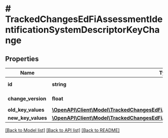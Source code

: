 # # TrackedChangesEdFiAssessmentIdentificationSystemDescriptorKeyChange

## Properties

Name | Type | Description | Notes
------------ | ------------- | ------------- | -------------
**id** | **string** | Resource identifier | [optional]
**change_version** | **float** | Change version | [optional]
**old_key_values** | [**\OpenAPI\Client\Model\TrackedChangesEdFiAssessmentIdentificationSystemDescriptorKey**](TrackedChangesEdFiAssessmentIdentificationSystemDescriptorKey.md) |  | [optional]
**new_key_values** | [**\OpenAPI\Client\Model\TrackedChangesEdFiAssessmentIdentificationSystemDescriptorKey**](TrackedChangesEdFiAssessmentIdentificationSystemDescriptorKey.md) |  | [optional]

[[Back to Model list]](../../README.md#models) [[Back to API list]](../../README.md#endpoints) [[Back to README]](../../README.md)
